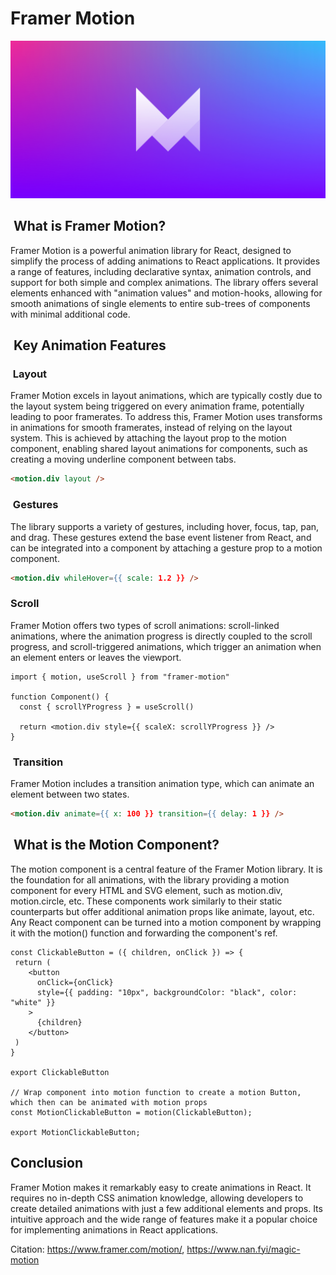 # Framer Motion

![framer_motion_logo](../assets/framer_motion_logo.png)

##  What is Framer Motion?

Framer Motion is a powerful animation library for React, designed to simplify the process of adding animations to React applications. It provides a range of features, including declarative syntax, animation controls, and support for both simple and complex animations. The library offers several elements enhanced with "animation values" and motion-hooks, allowing for smooth animations of single elements to entire sub-trees of components with minimal additional code.

##  Key Animation Features

###  Layout

Framer Motion excels in layout animations, which are typically costly due to the layout system being triggered on every animation frame, potentially leading to poor framerates. To address this, Framer Motion uses transforms in animations for smooth framerates, instead of relying on the layout system. This is achieved by attaching the layout prop to the motion component, enabling shared layout animations for components, such as creating a moving underline component between tabs.

```html
<motion.div layout />
```

###  Gestures

The library supports a variety of gestures, including hover, focus, tap, pan, and drag. These gestures extend the base event listener from React, and can be integrated into a component by attaching a gesture prop to a motion component.

```html
<motion.div whileHover={{ scale: 1.2 }} />
```

### Scroll

Framer Motion offers two types of scroll animations: scroll-linked animations, where the animation progress is directly coupled to the scroll progress, and scroll-triggered animations, which trigger an animation when an element enters or leaves the viewport.

```JS
import { motion, useScroll } from "framer-motion"

function Component() {
  const { scrollYProgress } = useScroll()

  return <motion.div style={{ scaleX: scrollYProgress }} />
}
```

###  Transition

Framer Motion includes a transition animation type, which can animate an element between two states.

```html
<motion.div animate={{ x: 100 }} transition={{ delay: 1 }} />
```

##  What is the Motion Component?

The motion component is a central feature of the Framer Motion library. It is the foundation for all animations, with the library providing a motion component for every HTML and SVG element, such as motion.div, motion.circle, etc. These components work similarly to their static counterparts but offer additional animation props like animate, layout, etc. Any React component can be turned into a motion component by wrapping it with the motion() function and forwarding the component's ref.

```JS
const ClickableButton = ({ children, onClick }) => {
 return (
    <button
      onClick={onClick}
      style={{ padding: "10px", backgroundColor: "black", color: "white" }}
    >
      {children}
    </button>
 )
}

export ClickableButton

// Wrap component into motion function to create a motion Button, which then can be animated with motion props
const MotionClickableButton = motion(ClickableButton);

export MotionClickableButton;
```

## Conclusion

Framer Motion makes it remarkably easy to create animations in React. It requires no in-depth CSS animation knowledge, allowing developers to create detailed animations with just a few additional elements and props. Its intuitive approach and the wide range of features make it a popular choice for implementing animations in React applications.

Citation: <https://www.framer.com/motion/>, <https://www.nan.fyi/magic-motion>
